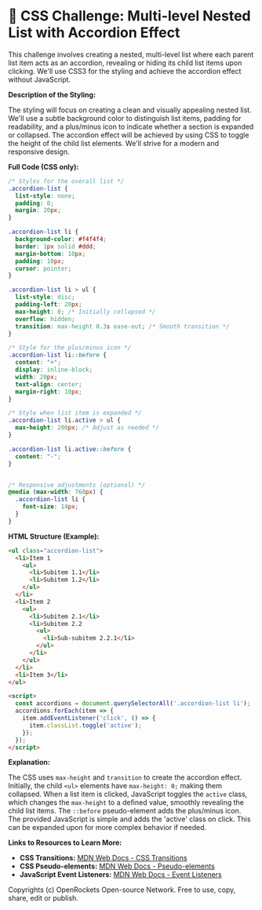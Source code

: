 # 🐞 CSS Challenge:  Multi-level Nested List with Accordion Effect


This challenge involves creating a nested, multi-level list where each parent list item acts as an accordion, revealing or hiding its child list items upon clicking. We'll use CSS3 for the styling and achieve the accordion effect without JavaScript.

**Description of the Styling:**

The styling will focus on creating a clean and visually appealing nested list. We'll use a subtle background color to distinguish list items, padding for readability, and a plus/minus icon to indicate whether a section is expanded or collapsed. The accordion effect will be achieved by using CSS to toggle the height of the child list elements.  We'll strive for a modern and responsive design.

**Full Code (CSS only):**

```css
/* Styles for the overall list */
.accordion-list {
  list-style: none;
  padding: 0;
  margin: 20px;
}

.accordion-list li {
  background-color: #f4f4f4;
  border: 1px solid #ddd;
  margin-bottom: 10px;
  padding: 10px;
  cursor: pointer;
}

.accordion-list li > ul {
  list-style: disc;
  padding-left: 20px;
  max-height: 0; /* Initially collapsed */
  overflow: hidden;
  transition: max-height 0.3s ease-out; /* Smooth transition */
}

/* Style for the plus/minus icon */
.accordion-list li::before {
  content: "+";
  display: inline-block;
  width: 20px;
  text-align: center;
  margin-right: 10px;
}

/* Style when list item is expanded */
.accordion-list li.active > ul {
  max-height: 200px; /* Adjust as needed */
}

.accordion-list li.active::before {
  content: "-";
}


/* Responsive adjustments (optional) */
@media (max-width: 768px) {
  .accordion-list li {
    font-size: 14px;
  }
}
```

**HTML Structure (Example):**

```html
<ul class="accordion-list">
  <li>Item 1
    <ul>
      <li>Subitem 1.1</li>
      <li>Subitem 1.2</li>
    </ul>
  </li>
  <li>Item 2
    <ul>
      <li>Subitem 2.1</li>
      <li>Subitem 2.2
        <ul>
          <li>Sub-subitem 2.2.1</li>
        </ul>
      </li>
    </ul>
  </li>
  <li>Item 3</li>
</ul>

<script>
  const accordions = document.querySelectorAll('.accordion-list li');
  accordions.forEach(item => {
    item.addEventListener('click', () => {
      item.classList.toggle('active');
    });
  });
</script>
```

**Explanation:**

The CSS uses `max-height` and `transition` to create the accordion effect.  Initially, the child `<ul>` elements have `max-height: 0;` making them collapsed.  When a list item is clicked, JavaScript toggles the `active` class, which changes the `max-height` to a defined value, smoothly revealing the child list items. The `::before` pseudo-element adds the plus/minus icon.  The provided JavaScript is simple and adds the 'active' class on click.  This can be expanded upon for more complex behavior if needed.


**Links to Resources to Learn More:**

* **CSS Transitions:** [MDN Web Docs - CSS Transitions](https://developer.mozilla.org/en-US/docs/Web/CSS/transition)
* **CSS Pseudo-elements:** [MDN Web Docs - Pseudo-elements](https://developer.mozilla.org/en-US/docs/Web/CSS/Pseudo-elements)
* **JavaScript Event Listeners:** [MDN Web Docs - Event Listeners](https://developer.mozilla.org/en-US/docs/Web/API/EventTarget/addEventListener)


Copyrights (c) OpenRockets Open-source Network. Free to use, copy, share, edit or publish.

